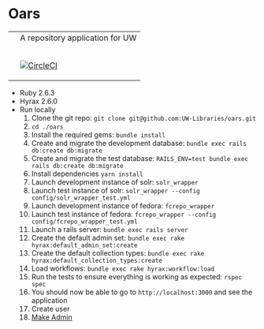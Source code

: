 # Oars

<table width="100%">
<tr><td>
</td><td>
A repository application for UW
<br/><br/>

[![CircleCI](https://circleci.com/gh/UW-Libraries/oars.svg?style=svg)](https://circleci.com/gh/UW-Libraries/oars)
</td></tr>
</table>


* Ruby 2.6.3
* Hyrax 2.6.0
* Run locally
  1. Clone the git repo: `git clone git@github.com:UW-Libraries/oars.git`
  1. `cd ./oars`
  1. Install the required gems: `bundle install`
  1. Create and migrate the development database: `bundle exec rails db:create db:migrate`
  1. Create and migrate the test database: `RAILS_ENV=test bundle exec rails db:create db:migrate`
  1. Install dependencies `yarn install`
  1. Launch development instance of solr: `solr_wrapper`
  1. Launch test instance of solr: `solr_wrapper --config config/solr_wrapper_test.yml`
  1. Launch development instance of fedora: `fcrepo_wrapper`
  1. Launch test instance of fedora: `fcrepo_wrapper --config config/fcrepo_wrapper_test.yml`
  1. Launch a rails server: `bundle exec rails server`
  1. Create the default admin set: `bundle exec rake hyrax:default_admin_set:create`
  1. Create the default collection types: `bundle exec rake hyrax:default_collection_types:create`
  1. Load workflows: `bundle exec rake hyrax:workflow:load`
  1. Run the tests to ensure everything is working as expected: `rspec spec`
  1. You should now be able to go to `http://localhost:3000` and see the application
  1. Create user
  1. [Make Admin](https://github.com/samvera/hyrax/wiki/Making-Admin-Users-in-Hyrax)
